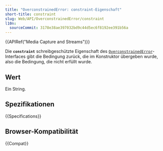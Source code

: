 ```yaml
---
title: "OverconstrainedError: constraint-Eigenschaft"
short-title: constraint
slug: Web/API/OverconstrainedError/constraint
l10n:
  sourceCommit: 3178e38ae397032bd9c44d5ec6f8192ee391b56a
---
```


{{APIRef("Media Capture and Streams")}}

Die **`constraint`** schreibgeschützte Eigenschaft des
[`OverconstrainedError`](/de/docs/Web/API/OverconstrainedError)-Interfaces gibt die Bedingung zurück, die im Konstruktor übergeben wurde, also die Bedingung, die nicht erfüllt wurde.

## Wert

Ein String.

## Spezifikationen

{{Specifications}}

## Browser-Kompatibilität

{{Compat}}
